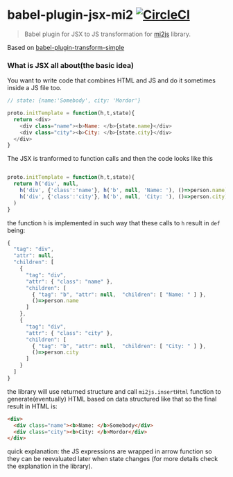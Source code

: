# babel-plugin-jsx-mi2 [![CircleCI](https://img.shields.io/circleci/project/hrgdavor/babel-plugin-jsx-mi2.svg?maxAge=2592006)](https://circleci.com/gh/hrgdavor/babel-plugin-jsx-mi2)

> Babel plugin for JSX to JS transformation for [mi2js](https://github.com/hrgdavor/mi2js) library.

Based on [babel-plugin-transform-simple](https://github.com/hrgdavor/babel-plugin-jsx-mi2)

### What is JSX all about(the basic idea)

You want to write code that combines HTML and JS and do it sometimes inside a JS file too.

``` js
// state: {name:'Somebody', city: 'Mordor'}

proto.initTemplate = function(h,t,state){
  return <div>
    <div class="name"><b>Name: </b>{state.name}</div>
    <div class="city"><b>City: </b>{state.city}</div>
  </div>
}

```

The JSX is tranformed to function calls and then the code looks like this

``` js

proto.initTemplate = function(h,t,state){
  return h('div', null,
    h('div', {'class':'name'}, h('b', null, 'Name: '), ()=>person.name),
    h('div', {'class':'city'}, h('b', null, 'City: '), ()=>person.city),
  )
}

```

the function `h` is implemented in such way that these calls to `h` result in `def` being: 

```js
{
  "tag": "div",
  "attr": null,
  "children": [
    {
      "tag": "div",
      "attr": { "class": "name" },
      "children": [
        { "tag": "b", "attr": null,  "children": [ "Name: " ] },
        ()=>person.name
      ]
    },
    {
      "tag": "div",
      "attr": { "class": "city" },
      "children": [
        { "tag": "b", "attr": null,  "children": [ "City: " ] },
        ()=>person.city
      ]
    }
  ]
}
```

the library will use returned structure and call `mi2js.insertHtml` function to generate(eventually) HTML based on data structured like that
so the final result in HTML is:

```html
<div>
  <div class="name"><b>Name: </b>Somebody</div>
  <div class="city"><b>City: </b>Mordor</div>
</div>
```

quick explanation: the JS expressions are wrapped in arrow function so they can be reevaluated later when state changes
(for more details check the explanation in the library).